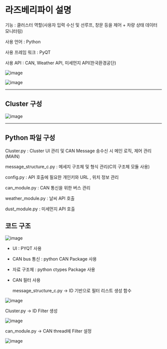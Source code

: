 # 라즈베리파이 설명

기능 : 클러스터 역할(사용자 입력 수신 및 선루프, 창문 등을 제어 + 차량 상태 데이터 모니터링)

사용 언어 : Python

사용 프레임 워크 : PyQT

사용 API : CAN, Weather API, 미세먼지 API(한국환경공단)

![image](https://github.com/user-attachments/assets/7212e9b4-225e-4a9c-88fa-f6034d2c885a)


![image](https://github.com/user-attachments/assets/35e905c6-07c1-4460-a2c4-00d338c50e5b)

---

## Cluster 구성

![image](https://github.com/user-attachments/assets/4937dbad-7d7f-4e2f-add2-b9f490068c5d)



---

## Python 파일 구성 

Cluster.py : Cluster UI 관리 및 CAN Message 송수신 시 메인 로직, 제어 관리 (MAIN)

message_structure_c.py : 메세지 구조체 및 형식 관리(C의 구조체 모듈 사용)

config.py : API 호출에 필요한 개인키와 URL , 위치 정보 관리

can_module.py : CAN 통신을 위한 버스 관리

weather_module.py : 날씨 API 호출

dust_module.py : 미세먼지 API 호출



## 코드 구조

![image](https://github.com/user-attachments/assets/b46798b5-71c0-4543-87ac-eab412b466ee)



- UI : PYQT 사용

- CAN bus 통신 : python CAN Package 사용
- 자료 구조체 : python ctypes Package 사용



- CAN 필터 사용

  message_structure_c.py → ID 기반으로 필터 리스트 생성 함수

![image](https://github.com/user-attachments/assets/dc3bfc61-2240-41fc-9246-ff316a56218b)


Cluster.py → ID Filter 생성

![image](https://github.com/user-attachments/assets/a39ba09a-16ec-4027-b9f7-19295b5a09ea)


can_module.py → CAN thread에 Filter 설정

![image](https://github.com/user-attachments/assets/a557c6ca-461e-48ae-81b8-5806202ccdff)


